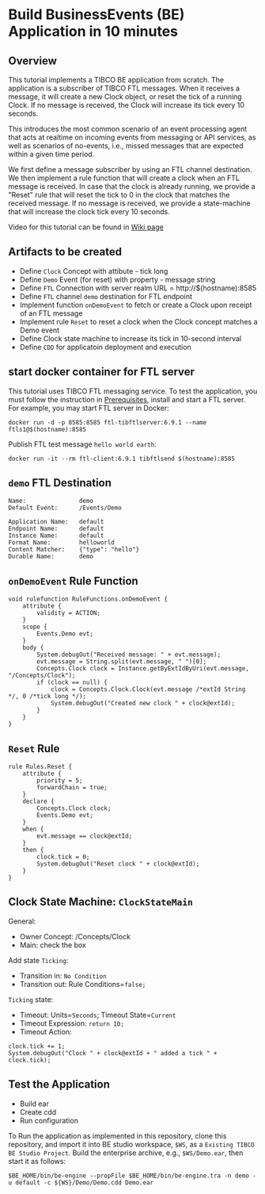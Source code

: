 # Build BusinessEvents (BE) Application in 10 minutes

## Overview

This tutorial implements a TIBCO BE application from scratch.  The application is a subscriber of TIBCO FTL messages.  When it receives a message, it will create a new Clock object, or reset the tick of a running Clock.  If no message is received, the Clock will increase its tick every 10 seconds. 

This introduces the most common scenario of an event processing agent that acts at realtime on incoming events from messaging or API services, as well as scenarios of no-events, i.e., missed messages that are expected within a given time period.

We first define a message subscriber by using an FTL channel destination.  We then implement a rule function that will create a clock when an FTL message is received.  In case that the clock is already running, we provide a "Reset" rule that will reset the tick to 0 in the clock that matches the received message.  If no message is received, we provide a state-machine that will increase the clock tick every 10 seconds.

Video for this tutorial can be found in [Wiki page](https://github.com/learn-tibco-cep/tutorials/wiki/Get-Started)

## Artifacts to be created

* Define `Clock` Concept with attibute - tick long
* Define `Demo` Event (for reset) with property - message string
* Define `FTL` Connection with server realm URL = http://$(hostname):8585
* Define `FTL` channel `demo` destination for FTL endpoint
* Implement function `onDemoEvent` to fetch or create a Clock upon receipt of an FTL message
* Implement rule `Reset` to reset a clock when the Clock concept matches a Demo event
* Define Clock state machine to increase its tick in 10-second interval
* Define `CDD` for applicatoin deployment and execution

## start docker container for FTL server

This tutorial uses TIBCO FTL messaging service.  To test the application, you must follow the instruction in [Prerequisites](https://github.com/learn-tibco-cep/tutorials/wiki/Prerequisites), install and start a FTL server.  For example, you may start FTL server in Docker:

```
docker run -d -p 8585:8585 ftl-tibftlserver:6.9.1 --name ftls1@$(hostname):8585
```

Publish FTL test message `hello world earth`:

```
docker run -it --rm ftl-client:6.9.1 tibftlsend $(hostname):8585
```

## `demo` FTL Destination

```
Name:               demo
Default Event:      /Events/Demo

Application Name:   default
Endpoint Name:      default
Instance Name:      default
Format Name:        helloworld
Content Matcher:    {"type": "hello"}
Durable Name:       demo
```

## `onDemoEvent` Rule Function

```
void rulefunction RuleFunctions.onDemoEvent {
    attribute {
        validity = ACTION;
    }
    scope {
        Events.Demo evt;
    }
    body {
        System.debugOut("Received message: " + evt.message);
        evt.message = String.split(evt.message, " ")[0];
        Concepts.Clock clock = Instance.getByExtIdByUri(evt.message, "/Concepts/Clock");
        if (clock == null) {
            clock = Concepts.Clock.Clock(evt.message /*extId String */, 0 /*tick long */);
            System.debugOut("Created new clock " + clock@extId);
        }
    }
}
```

## `Reset` Rule

```
rule Rules.Reset {
    attribute {
        priority = 5;
        forwardChain = true;
    }
    declare {
        Concepts.Clock clock;
        Events.Demo evt;
    }
    when {
        evt.message == clock@extId;
    }
    then {
        clock.tick = 0;
        System.debugOut("Reset clock " + clock@extId);
    }
}
```

## Clock State Machine: `ClockStateMain`

General: 
* Owner Concept: /Concepts/Clock
* Main: check the box

Add state `Ticking`:
* Transition in: `No Condition`
* Transition out: Rule Conditions=`false;`

`Ticking` state:
* Timeout: Units=`Seconds`; Timeout State=`Current`
* Timeout Expression: `return 10;`
* Timeout Action:
```
clock.tick += 1;
System.debugOut("Clock " + clock@extId + " added a tick " + clock.tick);
```

## Test the Application

* Build ear
* Create cdd
* Run configuration

To Run the application as implemented in this repository, clone this repository, and import it into BE studio workspace, `$WS`, as a `Existing TIBCO BE Studio Project`.  Build the enterprise archive, e.g., `$WS/Demo.ear`, then start it as follows:

```
$BE_HOME/bin/be-engine --propFile $BE_HOME/bin/be-engine.tra -n demo -u default -c ${WS}/Demo/Demo.cdd Demo.ear
```